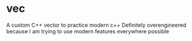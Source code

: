 # vec
A custom C++ vector to practice modern c++
Definitely overengineered because I am trying to use modern features everywhere possible
